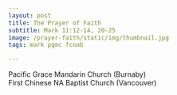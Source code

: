 ```yaml
---
layout: post
title: The Prayer of Faith
subtitle: Mark 11:12-14, 20-25
image: /prayer-faith/static/img/thumbnail.jpg
tags: mark pgmc fcnab

---
```

Pacific Grace Mandarin Church (Burnaby)<br>
First Chinese NA Baptist Church (Vancouver)
